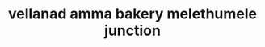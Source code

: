 ---
title: "vellanad amma bakery melethumele junction"
url: /thiruvanathapuram/vellanad-amma-bakery-melethumele-junction/
shop: bakery
---